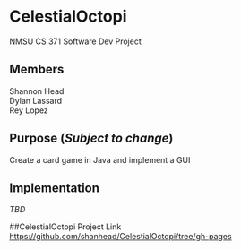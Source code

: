 # **CelestialOctopi**
NMSU CS 371 Software Dev Project

## Members
Shannon Head\
Dylan Lassard\
Rey Lopez

## Purpose (*Subject to change*)
Create a card game in Java and implement a GUI

## Implementation
*TBD*

##CelestialOctopi Project Link
https://github.com/shanhead/CelestialOctopi/tree/gh-pages
